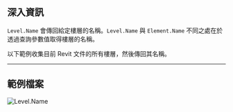 ## 深入資訊
`Level.Name` 會傳回給定樓層的名稱。`Level.Name` 與 `Element.Name` 不同之處在於透過查詢參數值取得樓層的名稱。

以下範例收集目前 Revit 文件的所有樓層，然後傳回其名稱。
___
## 範例檔案

![Level.Name](./Revit.Elements.Level.Name_img.jpg)
